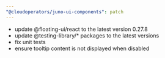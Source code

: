 ```yaml
---
"@cloudoperators/juno-ui-components": patch
---
```


- update @floating-ui/react to the latest version 0.27.8
- update @testing-library/\* packages to the latest versions
- fix unit tests
- ensure tooltip content is not displayed when disabled
